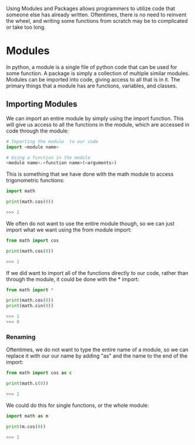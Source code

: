 Using Modules and Packages allows programmers to utilize code that someone else has already written. Oftentimes, there is no need to reinvent the wheel, and writing some functions from scratch may be to complicated or take too long. 

# Modules
In python, a module is a single file of python code that can be used for some function. A package is simply a collection of multiple similar modules. Modules can be imported into code, giving access to all that is in it. The primary things that a module has are functions, variables, and classes.
## Importing Modules
We can import an entire module by simply using the import function. This will give us access to all the functions in the module, which are accessed in code through the module:

```python
# Importing the module  to our code
import <module name>

# Using a function in the module
<module name>.<function name>(<arguments>)
```

This is something that we have done with the math module to access trigonometric functions:

```python
import math

print(math.cos(0))

>>> 1
```

We often do not want to use the entire module though, so we can just import what we want using the from module import:

```python
from math import cos

print(math.cos(0))

>>> 1
```

If we did want to import all of the functions directly to our code, rather than through the module, it could be done with the * import:

```python
from math import *

print(math.cos(0))
print(math.sin(0))

>>> 1
>>> 0
```

### Renaming
Oftentimes, we do not want to type the entire name of a module, so we can replace it with our our name by adding "as" and the name to the end of the import:

```python
from math import cos as c

print(math.c(0))

>>> 1

```

We could do this for single functions, or the whole module:

```python
import math as m

print(m.cos(0))

>>> 1
```